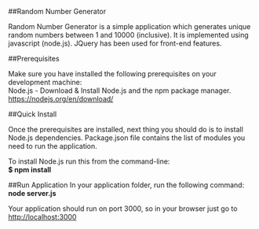 ##Random Number Generator

Random Number Generator is a simple application which generates unique random numbers between 1 and 10000 (inclusive). It is implemented using javascript (node.js). JQuery has been used for front-end features.

##Prerequisites

Make sure you have installed the following prerequisites on your development machine:<br />
Node.js - Download & Install Node.js and the npm package manager. <https://nodejs.org/en/download/>

##Quick Install

Once the prerequisites are installed, next thing you should do is to install Node.js dependencies. Package.json file contains the list of modules you need to run the application.

To install Node.js run this from the command-line:<br>
**$ npm install**

##Run Application
In your application folder, run the following command:<br/>
**node server.js**

Your application should run on port 3000, so in your browser just go to <http://localhost:3000>
